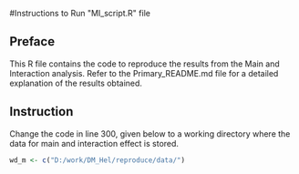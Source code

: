 #Instructions to Run "MI_script.R" file
## Preface
This R file contains the code to reproduce the results from the Main and Interaction analysis.
Refer to the Primary_README.md file for a detailed explanation of the results obtained.

## Instruction
Change the code in line 300, given below to a working directory where the data for main and interaction effect is stored.
```R
wd_m <- c("D:/work/DM_Hel/reproduce/data/")
```
